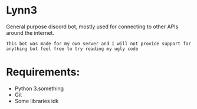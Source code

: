 # Lynn3

General purpose discord bot, mostly used for connecting to other APIs around the internet.

`This bot was made for my own server and I will not provide support for anything but feel free to try reading my ugly code`

# Requirements:
* Python 3.something
* Git
* Some libraries idk